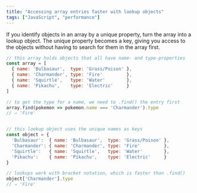 ```yaml
---
title: "Accessing array entries faster with lookup objects"
tags: ["JavaScript", "performance"]
---
```

If you identify objects in an array by a unique property, turn the array into a lookup object. The unique property becomes a key, giving you access to the objects without having to search for them in the array first.

```js
// this array holds objects that all have name- and type-properties
const array = [
  { name: 'Bulbasaur',  type: 'Grass/Poison' },
  { name: 'Charmander', type: 'Fire'         },
  { name: 'Squirtle',   type: 'Water'        },
  { name: 'Pikachu',    type: 'Electric'     }
]

// to get the type for a name, we need to .find() the entry first
array.find(pokemon => pokemon.name === 'Charmander').type
// ⇒ 'Fire'


// this lookup object uses the unique names as keys
const object = {
  'Bulbasaur':  { name: 'Bulbasaur',  type: 'Grass/Poison' },
  'Charmander': { name: 'Charmander', type: 'Fire'         },
  'Squirtle':   { name: 'Squirtle',   type: 'Water'        },
  'Pikachu':    { name: 'Pikachu',    type: 'Electric'     }
}

// lookups work with bracket notation, which is faster than .find()
object['Charmander'].type
// ⇒ 'Fire'
```
